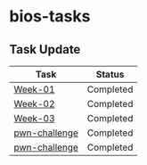 # bios-tasks

 ## Task Update
| Task | Status |
| --- | --- |
| <a href="https://github.com/5andeepNambiar/bios-tasks/tree/main/Week-1">Week-01</a> | Completed |
| <a href="https://github.com/5andeepNambiar/bios-tasks/tree/main/Week-2">Week-02</a> | Completed |
| <a href="https://github.com/5andeepNambiar/bios-tasks/tree/main/Week-3">Week-03</a> | Completed |
| <a href="https://github.com/5andeepNambiar/bios-tasks/tree/main/pwn-tools">pwn-challenge</a> | Completed |
| <a href="https://github.com/5andeepNambiar/bios-tasks/tree/main/pentest">pwn-challenge</a> | Completed |

